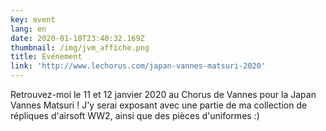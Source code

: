```yaml
---
key: event
lang: en
date: 2020-01-10T23:40:32.169Z
thumbnail: /img/jvm_affiche.png
title: Evénement
link: 'http://www.lechorus.com/japan-vannes-matsuri-2020'
---
```


Retrouvez-moi le 11 et 12 janvier 2020 au Chorus de Vannes pour la Japan Vannes Matsuri ! J'y serai exposant avec une partie de ma collection de répliques d'airsoft WW2, ainsi que des pièces d'uniformes :)

